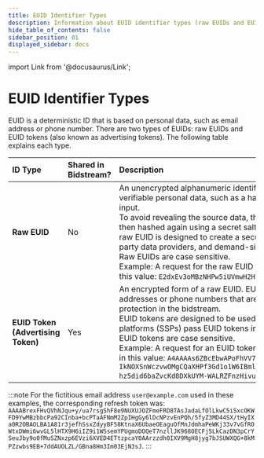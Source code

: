 ```yaml
---
title: EUID Identifier Types
description: Information about EUID identifier types (raw EUIDs and EUID tokens).
hide_table_of_contents: false
sidebar_position: 01
displayed_sidebar: docs
---
```


import Link from '@docusaurus/Link';

# EUID Identifier Types

EUID is a deterministic ID that is based on <Link href="glossary-uid#gl-personal-data">personal data</Link>, such as email address or phone number. There are two types of EUIDs: raw EUIDs and EUID tokens (also known as advertising tokens). The following table explains each type.

| ID Type | Shared in Bidstream? | Description |
| :--- | :--- | :--- |
| **Raw EUID** | No | An unencrypted alphanumeric identifier created through the EUID APIs or SDKs with the user's verifiable personal data, such as a hashed or unhashed email address or a phone number, as input.<br/>To avoid revealing the source data, the input value is hashed if it was not already hashed, and then hashed again using a secret <Link href="glossary-uid#gl-salt">salt</Link> value to create the raw EUID. The process that creates the raw EUID is designed to create a secure, opaque value that can be stored by advertisers, third-party data providers, and demand-side platforms (DSPs).<br/>Raw EUIDs are case sensitive.<br/>Example: A request for the raw EUID for the fictitious email address `user@example.com` resulted in this value: `E2dxEv3oMBzNHPw5iUVmwH2Hv+60D4AXYe+2ge9U0No=`. |
| **EUID Token (Advertising Token)** | Yes | An encrypted form of a raw EUID. EUID tokens are generated from hashed or unhashed email addresses or phone numbers that are converted to raw EUIDs and then encrypted to help ensure protection in the <Link href="glossary-uid#gl-bidstream">bidstream</Link>.<br/>EUID tokens are designed to be used by publishers or publisher service providers. Supply-side platforms (SSPs) pass EUID tokens in the bidstream and DSPs decrypt them at bid request time.<br/>EUID tokens are case sensitive.<br/>Example: A request for an EUID token for the fictitious email address `user@example.com` resulted in this value: `A4AAAAs6ZBcEbwAPoFhVV7CNW5W-4R-9TKDNL4RS0ctkw1U-IkNOXSnWczvwOMgCQaXHPf3Gd1o1W6IBmlZBFIloM67XOsOgwP5jUrQrclGkq1zBJJUJmOFTe6sJJA7pM1GP9gLd-hz5did6baZvcKd8DXkUYM-WALRZFnzHivu_1YEsC_CeXNdMexKDN7EwSQ6L5eZvOd1F1RkF_nLy_J0twg`. |

:::note
For the fictitious email address `user@example.com` used in these examples, the corresponding refresh token was: `AAAABrexFHvQVhNJqu+y/ua7rsgShF8e9NUXUJOZFmeFRD8TAsJadaLfOlLkwC5iSxcOKWFD9YwMBzbbcPa92CInba+bcPTaAFNmM2ZpIHgGy6lDcNPzvEnPQh/5fyZ3MD44SX/tHyIXa0R2OBAOLBA1A81r3jefhSsxZdyyBF58KtnaX6UbaeOEaguOfMnJdmhaPeWKj33v7vGfROWtxDWmi6wvGL5lHTX9H6iIZ9i1WSsemYPUgmoDOQeT7nzllJK968OECFj5LkCazDN3pCrYSeuJby9o0fMuSZNxzp6EVzi6XVED4ETtzpcaY0AArzzdh0IXV9MgH8jyg7bJSUWXQG+8kMPZzwbs9EB+7ddAUOLZL/GBna8Hm3Im03EjN3sJ`.
:::
